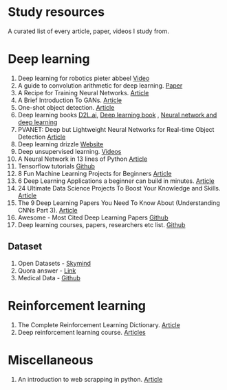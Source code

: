 # Study resources
A curated list of every article, paper, videos I study from. 


# Deep learning
1. Deep learning for robotics pieter abbeel [Video](https://www.youtube.com/watch?v=SYqV543LWoY)
2. A guide to convolution arithmetic for deep learning. [Paper](https://arxiv.org/abs/1603.07285)
3. A Recipe for Training Neural Networks. [Article](http://karpathy.github.io/2019/04/25/recipe/)
4. A Brief Introduction To GANs. [Article](https://medium.com/sigmoid/a-brief-introduction-to-gans-and-how-to-code-them-2620ee465c30)
5. One-shot object detection. [Article](http://machinethink.net/blog/object-detection/)
6. Deep learning books [D2L.ai](https://d2l.ai/), [Deep learning book](https://www.deeplearningbook.org/) , [Neural network and deep learning](http://neuralnetworksanddeeplearning.com/index.html)
7. PVANET: Deep but Lightweight Neural Networks for Real-time Object Detection [Article](https://towardsdatascience.com/pvanet-deep-but-lightweight-neural-networks-for-real-time-object-detection-aa9de432512)
8. Deep learning drizzle [Website](https://deep-learning-drizzle.github.io/)
9. Deep unsupervised learning. [Videos](https://www.youtube.com/channel/UCf4SX8kAZM_oGcZjMREsU9w/videos)
10. A Neural Network in 13 lines of Python [Article](https://iamtrask.github.io/2015/07/27/python-network-part2/)
11. Tensorflow tutorials [Github](https://github.com/MorvanZhou/Tensorflow-Tutorial)
12. 8 Fun Machine Learning Projects for Beginners [Article](https://elitedatascience.com/machine-learning-projects-for-beginners)
13. 6 Deep Learning Applications a beginner can build in minutes. [Article](https://www.analyticsvidhya.com/blog/2017/02/6-deep-learning-applications-beginner-python/)
14. 24 Ultimate Data Science Projects To Boost Your Knowledge and Skills. [Article](https://www.analyticsvidhya.com/blog/2018/05/24-ultimate-data-science-projects-to-boost-your-knowledge-and-skills/)
15. The 9 Deep Learning Papers You Need To Know About (Understanding CNNs Part 3). [Article](https://adeshpande3.github.io/adeshpande3.github.io/The-9-Deep-Learning-Papers-You-Need-To-Know-About.html)
16. Awesome - Most Cited Deep Learning Papers [Github](https://github.com/terryum/awesome-deep-learning-papers)
17. Deep learning courses, papers, researchers etc list. [Github](https://github.com/ChristosChristofidis/awesome-deep-learning)
## Dataset 
1. Open Datasets - [Skymind](https://skymind.ai/wiki/open-datasets)
2. Quora answer - [Link](https://www.quora.com/Where-can-I-find-large-datasets-open-to-the-public)
3. Medical Data - [Github](https://github.com/beamandrew/medical-data)

# Reinforcement learning
1. The Complete Reinforcement Learning Dictionary. [Article](https://towardsdatascience.com/the-complete-reinforcement-learning-dictionary-e16230b7d24e)
2. Deep reinforcement learning course. [Articles](https://simoninithomas.github.io/Deep_reinforcement_learning_Course/#syllabus)
# Miscellaneous
1. An introduction to web scrapping in python. [Article](https://medium.com/@shrutikalra251/an-introduction-to-web-scraping-using-python-edb0ccca42f?sk=a666980542c947ef6af72c9c6c5094b7)
